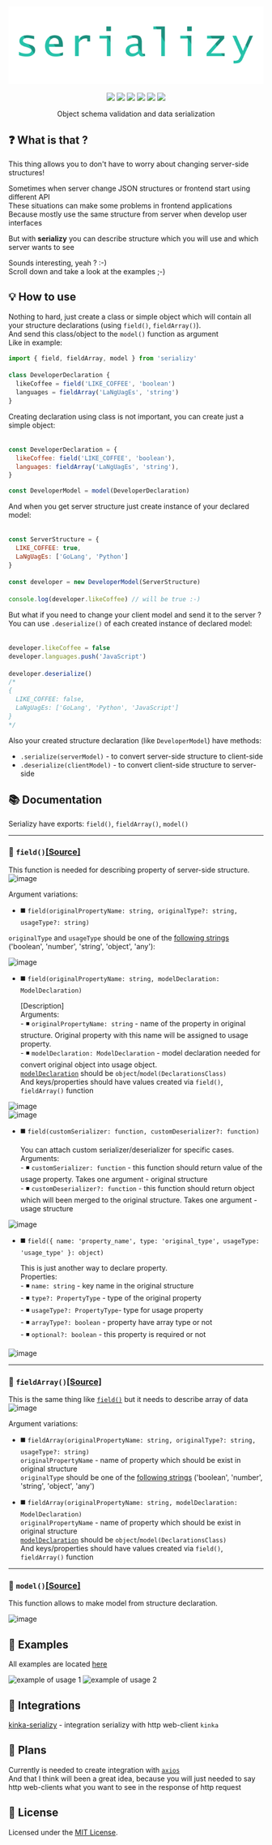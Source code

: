 <div align="center">

  [![serializy](./assets/logo.png)](https://www.npmjs.com/package/serializy) 

  [![](https://img.shields.io/badge/license-MIT-red.svg)](./LICENSE)
  [![](https://img.shields.io/npm/v/serializy.svg)](https://www.npmjs.com/package/serializy)
  [![](https://img.shields.io/travis/acacode/serializy.svg)](https://travis-ci.org/acacode/serializy)
  [![](https://img.shields.io/npm/dm/serializy.svg)](http://npm-stat.com/charts.html?package=serializy)
  [![](https://badgen.net/bundlephobia/min/serializy)](https://bundlephobia.com/result?p=serializy)
  [![](https://badgen.net/bundlephobia/minzip/serializy)](https://bundlephobia.com/result?p=serializy)

  <p>
    Object schema validation and data serialization
  </p>
</div>

## ❓ What is that ?

This thing allows you to don't have to worry about changing server-side structures!  
  
Sometimes when server change JSON structures or frontend start using different API  
These situations can make some problems in frontend applications  
Because mostly use the same structure from server when develop user interfaces  
  
But with **serializy** you can describe structure which you will use and which server wants to see  

Sounds interesting, yeah ? :-)  
Scroll down and take a look at the examples ;-)


## 💡 How to use

Nothing to hard, just create a class or simple object which will contain all your structure declarations (using `field()`, `fieldArray()`).  
And send this class/object to the `model()` function as argument  
Like in example:  

```js
import { field, fieldArray, model } from 'serializy'

class DeveloperDeclaration {
  likeCoffee = field('LIKE_COFFEE', 'boolean')
  languages = fieldArray('LaNgUagEs', 'string')
}
```
Creating declaration using class is not important, you can create just a simple object:  
```js

const DeveloperDeclaration = {
  likeCoffee: field('LIKE_COFFEE', 'boolean'),
  languages: fieldArray('LaNgUagEs', 'string'),
}

```
  
```js
const DeveloperModel = model(DeveloperDeclaration)
```

And when you get server structure just create instance of your declared model:  

```js

const ServerStructure = {
  LIKE_COFFEE: true,
  LaNgUagEs: ['GoLang', 'Python']
}

const developer = new DeveloperModel(ServerStructure)

console.log(developer.likeCoffee) // will be true :-)
```

But what if you need to change your client model and send it to the server ?  
You can use `.deserialize()` of each created instance of declared model:  

```js

developer.likeCoffee = false
developer.languages.push('JavaScript')

developer.deserialize()
/*
{
  LIKE_COFFEE: false,
  LaNgUagEs: ['GoLang', 'Python', 'JavaScript']
}
*/
```
Also your created structure declaration (like `DeveloperModel`) have methods:  
- `.serialize(serverModel)` - to convert server-side structure to client-side  
- `.deserialize(clientModel)` - to convert client-side structure to server-side  
  
## 📚 Documentation
Serializy have exports: `field()`, `fieldArray()`, `model()`  

<hr>

### 🔹 `field()`[[Source]](./src/field_declaration.ts#L102)  

This function is needed for describing property of server-side structure.  
![image](https://user-images.githubusercontent.com/16340911/60381983-1539e180-9a65-11e9-874e-7c67d4244b2e.png)  

Argument variations:  
- ◼️ `field(originalPropertyName: string, originalType?: string, usageType?: string)`  

`originalType` and `usageType` should be one of the [following strings](./src/converter.ts#L30) ('boolean', 'number', 'string', 'object', 'any'):  


![image](https://user-images.githubusercontent.com/16340911/60689395-9d851000-9ec5-11e9-99bc-cb55b3ea6ea1.png)  





  
- ◼️ `field(originalPropertyName: string, modelDeclaration: ModelDeclaration)`  

  [Description]  
  Arguments:  
      - ◾️ `originalPropertyName: string` - name of the property in original structure.  Original property with this name will be assigned to usage property.  
      - ◾️ `modelDeclaration: ModelDeclaration` - model declaration needed for convert original object into usage object.  
          [`modelDeclaration`](./src/field_declaration.ts#L8) should be `object`/`model(DeclarationsClass)`  
          And keys/properties should have values created via `field()`, `fieldArray()` function  


![image](https://user-images.githubusercontent.com/16340911/60382161-f9840a80-9a67-11e9-9ea8-a5e56762b13a.png)  
![image](https://user-images.githubusercontent.com/16340911/60382173-1f111400-9a68-11e9-8fb1-f1a2e7c11a6d.png)  





  
- ◼️ `field(customSerializer: function, customDeserializer?: function)`  

  You can attach custom serializer/deserializer for specific cases.  
  Arguments:  
      - ◾️ `customSerializer: function` - this function should return value of the usage property. Takes one argument - original structure   
      - ◾️ `customDeserializer?: function` - this function should return object which will been merged to the original structure. Takes one argument - usage structure  


![image](https://user-images.githubusercontent.com/16340911/60382224-c4c48300-9a68-11e9-963c-606971be4564.png)  





  
- ◼️ `field({ name: 'property_name', type: 'original_type', usageType: 'usage_type' }: object)`  

  This is just another way to declare property.   
  Properties:  
      - ◾️ `name: string` - key name in the original structure  
      - ️◾️ `type?: PropertyType` - type of the original property  
      - ◾️ `usageType?: PropertyType`- type for usage property  
      - ◾️ `arrayType?: boolean` - property have array type or not  
      - ◾️ `optional?: boolean` - this property is required or not  


![image](https://user-images.githubusercontent.com/16340911/62254558-44e05e80-b402-11e9-8fd6-59e3491d0238.png)  





  
<!-- Function `field()` needs you to describe some property of your model like  
```
class  -->

<hr>


### 🔹 `fieldArray()`[[Source]](./src/field_declaration.ts#L105)  

This is the same thing like [`field()`](#fieldsource) but it needs to describe array of data  
![image](https://user-images.githubusercontent.com/16340911/60383955-019c7400-9a81-11e9-8c49-270617f0f8be.png)

Argument variations:  

- ◼️ `fieldArray(originalPropertyName: string, originalType?: string, usageType?: string)`  
`originalPropertyName` - name of property which should be exist in original structure  
`originalType` should be one of the [following strings](./src/converter.ts#L30) ('boolean', 'number', 'string', 'object', 'any')  


- ◼️ `fieldArray(originalPropertyName: string, modelDeclaration: ModelDeclaration)`  
`originalPropertyName` - name of property which should be exist in original structure  
[`modelDeclaration`](./src/field_declaration.ts#L8) should be `object`/`model(DeclarationsClass)`  
And keys/properties should have values created via `field()`, `fieldArray()` function  

<hr>


### 🔹 `model()`[[Source]](./src/model_wrapper.ts#L48)  

This function allows to make model from structure declaration.  

![image](https://user-images.githubusercontent.com/16340911/60385059-d5d3bb00-9a8d-11e9-89f5-258d2364ab52.png)  


   
   
   
## 📄 Examples  

All examples are located [here](./example/index.ts)  

![example of usage 1](./assets/serializy_example.png)
![example of usage 2](./assets/serializy_example2.png)


## 📢 Integrations  

  [kinka-serializy](https://github.com/acacode/kinka-serializy) - integration serializy with http web-client `kinka`  


## 📢 Plans 

Currently is needed to create integration with [`axios`](https://github.com/axios/axios)  
And that I think will been a great idea, because you will just needed to say http web-clients what you want to see in the response of http request  


## 📝 License

Licensed under the [MIT License](./LICENSE).
